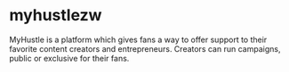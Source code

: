 # myhustlezw
MyHustle is a platform which gives fans a way to offer support to their favorite content creators and entrepreneurs. Creators can run campaigns, public or exclusive for their fans. 
